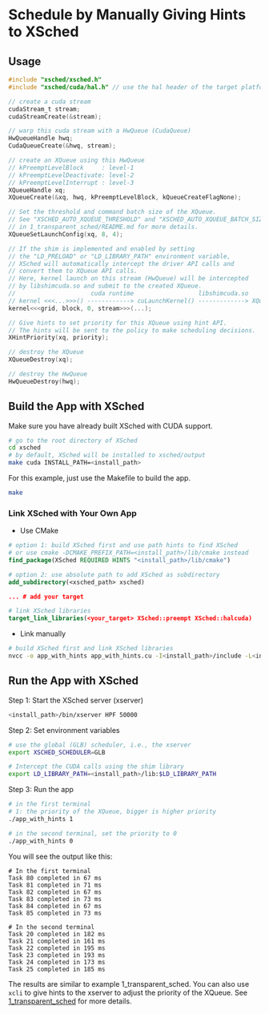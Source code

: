# Schedule by Manually Giving Hints to XSched

## Usage

```c
#include "xsched/xsched.h"
#include "xsched/cuda/hal.h" // use the hal header of the target platform

// create a cuda stream
cudaStream_t stream;
cudaStreamCreate(&stream);

// warp this cuda stream with a HwQueue (CudaQueue)
HwQueueHandle hwq;
CudaQueueCreate(&hwq, stream);

// create an XQueue using this HwQueue
// kPreemptLevelBlock     : level-1
// kPreemptLevelDeactivate: level-2
// kPreemptLevelInterrupt : level-3
XQueueHandle xq;
XQueueCreate(&xq, hwq, kPreemptLevelBlock, kQueueCreateFlagNone);

// Set the threshold and command batch size of the XQueue.
// See "XSCHED_AUTO_XQUEUE_THRESHOLD" and "XSCHED_AUTO_XQUEUE_BATCH_SIZE"
// in 1_transparent_sched/README.md for more details.
XQueueSetLaunchConfig(xq, 8, 4);

// If the shim is implemented and enabled by setting
// the "LD_PRELOAD" or "LD_LIBRARY_PATH" environment variable,
// XSched will automatically intercept the driver API calls and 
// convert them to XQueue API calls.
// Here, kernel launch on this stream (HwQueue) will be intercepted
// by libshimcuda.so and submit to the created XQueue.
//                     cuda runtime                  libshimcuda.so
// kernel <<<...>>>() ------------> cuLaunchKernel() -------------> XQueueSubmit()
kernel<<<grid, block, 0, stream>>>(...);

// Give hints to set priority for this XQueue using hint API.
// The hints will be sent to the policy to make scheduling decisions.
XHintPriority(xq, priority);

// destroy the XQueue
XQueueDestroy(xq);

// destroy the HwQueue
HwQueueDestroy(hwq);
```

## Build the App with XSched

Make sure you have already built XSched with CUDA support.

```bash
# go to the root directory of XSched
cd xsched
# by default, XSched will be installed to xsched/output
make cuda INSTALL_PATH=<install_path>
```

For this example, just use the Makefile to build the app.

```bash
make
```

### Link XSched with Your Own App

- Use CMake

```cmake
# option 1: build XSched first and use path hints to find XSched
# or use cmake -DCMAKE_PREFIX_PATH=<install_path>/lib/cmake instead
find_package(XSched REQUIRED HINTS "<install_path>/lib/cmake")

# option 2: use absolute path to add XSched as subdirectory
add_subdirectory(<xsched_path> xsched)

... # add your target

# link XSched libraries
target_link_libraries(<your_target> XSched::preempt XSched::halcuda)
```

- Link manually

```bash
# build XSched first and link XSched libraries
nvcc -o app_with_hints app_with_hints.cu -I<install_path>/include -L<install_path>/lib -lpreempt -lhalcuda
```

## Run the App with XSched

Step 1: Start the XSched server (xserver)

```bash
<install_path>/bin/xserver HPF 50000
```

Step 2: Set environment variables

```bash
# use the global (GLB) scheduler, i.e., the xserver
export XSCHED_SCHEDULER=GLB

# Intercept the CUDA calls using the shim library
export LD_LIBRARY_PATH=<install_path>/lib:$LD_LIBRARY_PATH
```

Step 3: Run the app

```bash
# in the first terminal
# 1: the priority of the XQueue, bigger is higher priority
./app_with_hints 1

# in the second terminal, set the priority to 0
./app_with_hints 0
```

You will see the output like this:

```
# In the first terminal
Task 80 completed in 67 ms
Task 81 completed in 71 ms
Task 82 completed in 67 ms
Task 83 completed in 73 ms
Task 84 completed in 67 ms
Task 85 completed in 73 ms
```

```
# In the second terminal
Task 20 completed in 182 ms
Task 21 completed in 161 ms
Task 22 completed in 195 ms
Task 23 completed in 193 ms
Task 24 completed in 173 ms
Task 25 completed in 185 ms
```

The results are similar to example 1_transparent_sched.
You can also use `xcli` to give hints to the xserver to adjust the priority of the XQueue.
See [1_transparent_sched](../1_transparent_sched/README.md#xcli) for more details.
